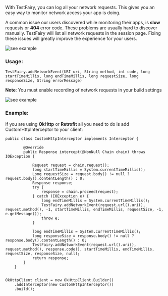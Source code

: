 With TestFairy, you can log all your network requests. This gives you an easy way to monitor network access your app is doing.

A common issue our users discovered while monitoring their apps, is **slow** requests or **404** error code. These problems are usually hard to discover manually. TestFairy will list all network requests in the session page. Fixing these issues will greatly improve the experience for your users.

![see example](https://raw.githubusercontent.com/testfairy/docs/master/img/app/logHttp.png)


### Usage:
```TestFairy.addNetworkEvent(URI uri, String method, int code, long startTimeMillis, long endTimeMillis, long requestSize, long responseSize, String errorMessage)```

**Note**: You must enable recording of network requests in your build settings

![see example](/img/enable_network_recording.png)

### Example:
If you are using **OkHttp** or **Retrofit** all you need to do is add CustomHttpInterceptor to your client:

```
public class CustomHttpInterceptor implements Interceptor {

		@Override
		public Response intercept(@NonNull Chain chain) throws IOException {

			Request request = chain.request();
			long startTimeMillis = System.currentTimeMillis();
			Long requestSize = request.body() != null ? request.body().contentLength() : 0;
			Response response;
			try {
				response = chain.proceed(request);
			} catch (IOException e) {
				long endTimeMillis = System.currentTimeMillis();
				TestFairy.addNetworkEvent(request.url().uri(), request.method(), -1, startTimeMillis, endTimeMillis, requestSize, -1, e.getMessage());
				throw e;
			}

			long endTimeMillis = System.currentTimeMillis();
			long responseSize = response.body() != null ? response.body().contentLength() : 0;
			TestFairy.addNetworkEvent(request.url().uri(), request.method(), response.code(), startTimeMillis, endTimeMillis, requestSize, responseSize, null);
			return response;
		}
	}


OkHttpClient client = new OkHttpClient.Builder()
	.addInterceptor(new CustomHttpInterceptor())
	.build();
```
